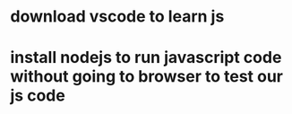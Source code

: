 # download vscode to learn js

# install nodejs to run javascript code without going to browser to test our js code